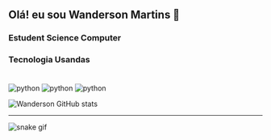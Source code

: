 ## Olá! eu sou Wanderson Martins 👋

### Estudent Science Computer
### Tecnologia Usandas <div style="display: inline_block"></br>
<img align="center" alt="python" src= "https://img.shields.io/badge/Python-14354C?style=for-the-badge&logo=python&logoColor=white" />
<img align="center" alt="python" src= "https://img.shields.io/badge/MySQL-005C84?style=for-the-badge&logo=mysql&logoColor=white" />
<img align="center" alt="python" src= "https://img.shields.io/badge/Microsoft_Excel-217346?style=for-the-badge&logo=microsoft-excel&logoColor=white" />
</div></br>

![Wanderson GitHub stats](https://github-readme-stats.vercel.app/api?username=Wanderson-Martins&show_icons=true&theme=radical)


____________________________________________
![snake gif](https://github.com/Wanderson-Martins/Wanderson-Martins/blob/output/github-contribution-grid-snake.gif)

